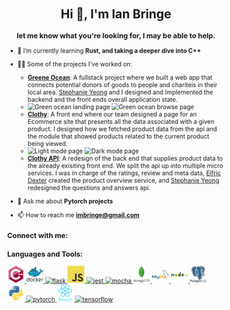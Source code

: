 <h1 align="center">Hi 👋, I'm Ian Bringe</h1>
<h3 align="center">let me know what you're looking for, I may be able to help.</h3>

- 🌱 I’m currently learning **Rust, and taking a deeper dive into C++**

- 👨‍💻 Some of the projects I've worked on:


  - <a href="https://github.com/GreeneOcean/Project_Greene" >**Greene Ocean**</a>: A fullstack project where we built a web app that connects potential donors of goods to people and chariteis in their local area. <a href="https://github.com/positiveFx" >Stephanie Yeong</a> and I designed and Implemented the backend and the front ends overall application state.
  - <img src="https://i.imgur.com/KLruRtZ.png" alt="Green ocean landing page" width="49%" height="auto" />  <img src="https://i.imgur.com/tucUhtK.png" alt="Green ocean browse page" width="49%" height="auto" />
  - <a href="https://github.com/Kaikoura-Range/Clothy" >**Clothy**</a>: A front end where our team designed a page for an Ecommerce site that presents all the data associated with a given product. I designed how we fetched product data from the api and the module that showed products related to the current product being viewed.
  - <img src="https://i.imgur.com/9jcnyCm.png" alt="Light mode page" width="49%" height="auto" />   <img src="https://i.imgur.com/nC0xK4E.png" alt="Dark mode page" width="49%" height="auto" /> 
  - <a href="https://github.com/SpicyCumin" >**Clothy API**</a>: A redesign of the back end that supplies product data to the already exisiting front end. We split the api up into multiple micro services. I was in charge of the ratings, review and meta data, <a href="https://github.com/7socks" >Elfric Dexter</a> created the product overview service, and <a href="https://github.com/positiveFx" >Stephanie Yeong</a> redesigned the questions and answers api.



<p align="left"> 
</p> 


- 💬 Ask me about **Pytorch projects**

- 📫 How to reach me **imbringe@gmail.com**

<h3 align="left">Connect with me:</h3>
<p align="left">
</p>

<h3 align="left">Languages and Tools:</h3>
<p align="left"> <a href="https://www.w3schools.com/cpp/" target="_blank" rel="noreferrer"> <img src="https://raw.githubusercontent.com/devicons/devicon/master/icons/cplusplus/cplusplus-original.svg" alt="cplusplus" width="40" height="40"/> </a> <a href="https://www.docker.com/" target="_blank" rel="noreferrer"> <img src="https://raw.githubusercontent.com/devicons/devicon/master/icons/docker/docker-original-wordmark.svg" alt="docker" width="40" height="40"/> </a> <a href="https://flask.palletsprojects.com/" target="_blank" rel="noreferrer"> <img src="https://www.vectorlogo.zone/logos/pocoo_flask/pocoo_flask-icon.svg" alt="flask" width="40" height="40"/> </a> <a href="https://developer.mozilla.org/en-US/docs/Web/JavaScript" target="_blank" rel="noreferrer"> <img src="https://raw.githubusercontent.com/devicons/devicon/master/icons/javascript/javascript-original.svg" alt="javascript" width="40" height="40"/> </a> <a href="https://jestjs.io" target="_blank" rel="noreferrer"> <img src="https://www.vectorlogo.zone/logos/jestjsio/jestjsio-icon.svg" alt="jest" width="40" height="40"/> </a> <a href="https://mochajs.org" target="_blank" rel="noreferrer"> <img src="https://www.vectorlogo.zone/logos/mochajs/mochajs-icon.svg" alt="mocha" width="40" height="40"/> </a> <a href="https://www.mongodb.com/" target="_blank" rel="noreferrer"> <img src="https://raw.githubusercontent.com/devicons/devicon/master/icons/mongodb/mongodb-original-wordmark.svg" alt="mongodb" width="40" height="40"/> </a> <a href="https://www.mysql.com/" target="_blank" rel="noreferrer"> <img src="https://raw.githubusercontent.com/devicons/devicon/master/icons/mysql/mysql-original-wordmark.svg" alt="mysql" width="40" height="40"/> </a> <a href="https://nodejs.org" target="_blank" rel="noreferrer"> <img src="https://raw.githubusercontent.com/devicons/devicon/master/icons/nodejs/nodejs-original-wordmark.svg" alt="nodejs" width="40" height="40"/> </a> <a href="https://www.postgresql.org" target="_blank" rel="noreferrer"> <img src="https://raw.githubusercontent.com/devicons/devicon/master/icons/postgresql/postgresql-original-wordmark.svg" alt="postgresql" width="40" height="40"/> </a> <a href="https://www.python.org" target="_blank" rel="noreferrer"> <img src="https://raw.githubusercontent.com/devicons/devicon/master/icons/python/python-original.svg" alt="python" width="40" height="40"/> </a> <a href="https://pytorch.org/" target="_blank" rel="noreferrer"> <img src="https://www.vectorlogo.zone/logos/pytorch/pytorch-icon.svg" alt="pytorch" width="40" height="40"/> </a> <a href="https://reactjs.org/" target="_blank" rel="noreferrer"> <img src="https://raw.githubusercontent.com/devicons/devicon/master/icons/react/react-original-wordmark.svg" alt="react" width="40" height="40"/> </a> <a href="https://www.tensorflow.org" target="_blank" rel="noreferrer"> <img src="https://www.vectorlogo.zone/logos/tensorflow/tensorflow-icon.svg" alt="tensorflow" width="40" height="40"/> </a> </p>
